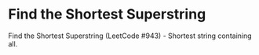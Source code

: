 # Find the Shortest Superstring

Find the Shortest Superstring (LeetCode #943) - Shortest string containing all.
